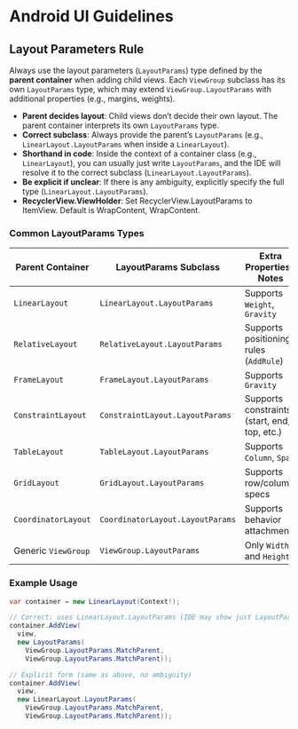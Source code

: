 # Android UI Guidelines

## Layout Parameters Rule

Always use the layout parameters (`LayoutParams`) type defined by the **parent container** when adding child views.
Each `ViewGroup` subclass has its own `LayoutParams` type, which may extend `ViewGroup.LayoutParams` with additional properties (e.g., margins, weights).

* **Parent decides layout**: Child views don’t decide their own layout. The parent container interprets its own `LayoutParams` type.
* **Correct subclass**: Always provide the parent’s `LayoutParams` (e.g., `LinearLayout.LayoutParams` when inside a `LinearLayout`).
* **Shorthand in code**: Inside the context of a container class (e.g., `LinearLayout`), you can usually just write `LayoutParams`, and the IDE will resolve it to the correct subclass (`LinearLayout.LayoutParams`).
* **Be explicit if unclear**: If there is any ambiguity, explicitly specify the full type (`LinearLayout.LayoutParams`).
* **RecyclerView.ViewHolder**: Set RecyclerView.LayoutParams to ItemView. Default is WrapContent, WrapContent.

### Common LayoutParams Types

| Parent Container    | LayoutParams Subclass            | Extra Properties / Notes                     |
| ------------------- | -------------------------------- | -------------------------------------------- |
| `LinearLayout`      | `LinearLayout.LayoutParams`      | Supports `Weight`, `Gravity`                 |
| `RelativeLayout`    | `RelativeLayout.LayoutParams`    | Supports positioning rules (`AddRule`)       |
| `FrameLayout`       | `FrameLayout.LayoutParams`       | Supports `Gravity`                           |
| `ConstraintLayout`  | `ConstraintLayout.LayoutParams`  | Supports constraints (start, end, top, etc.) |
| `TableLayout`       | `TableLayout.LayoutParams`       | Supports `Column`, `Span`                    |
| `GridLayout`        | `GridLayout.LayoutParams`        | Supports row/column specs                    |
| `CoordinatorLayout` | `CoordinatorLayout.LayoutParams` | Supports behavior attachments                |
| Generic `ViewGroup` | `ViewGroup.LayoutParams`         | Only `Width` and `Height`                    |

### Example Usage

```csharp
var container = new LinearLayout(Context!);

// Correct: uses LinearLayout.LayoutParams (IDE may show just LayoutParams)
container.AddView(
  view,
  new LayoutParams(
    ViewGroup.LayoutParams.MatchParent,
    ViewGroup.LayoutParams.MatchParent));

// Explicit form (same as above, no ambiguity)
container.AddView(
  view,
  new LinearLayout.LayoutParams(
    ViewGroup.LayoutParams.MatchParent,
    ViewGroup.LayoutParams.MatchParent));
```